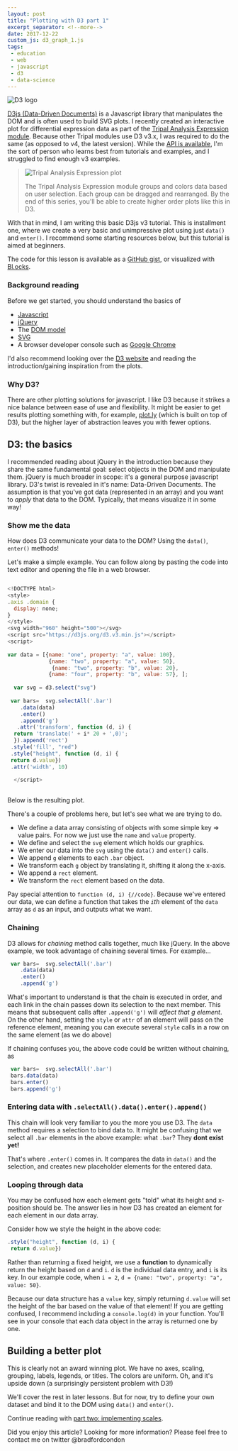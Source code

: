 ```yaml
---
layout: post
title: "Plotting with D3 part 1"
excerpt_separator: <!--more-->
date: 2017-12-22
custom_js: d3_graph_1.js
tags: 
 - education
 - web
 - javascript
 - d3
 - data-science
---
```


![D3 logo](/assets/img/d3/d3_logo.png)


[D3js (Data-Driven Documents)](https://d3js.org/) is a Javascript library that manipulates the DOM and is often used to build SVG plots.  I recently created an interactive plot for differential expression data as part of the [Tripal Analysis Expression module](https://github.com/tripal/tripal_analysis_expression/). Because other Tripal modules use D3 v3.x, I was required to do the same (as opposed to v4, the latest version).  While the [API is available](https://github.com/d3/d3-3.x-api-reference/blob/master/API-Reference.md), I'm the sort of person who learns best from tutorials and examples, and I struggled to find enough v3 examples.

<!--more-->


> ![Tripal Analysis Expression plot](/assets/img/d3/taexp_plot.png)
>
> The Tripal Analysis Expression module groups and colors data based on user selection. Each group can be dragged and rearranged.  By the end of this series, you'll be able to create higher order plots like this in D3.

With that in mind, I am writing this basic D3js v3 tutorial. This is installment one, where we create a very basic and unimpressive plot using just `data()` and `enter()`.  I recommend some starting resources below, but this tutorial is aimed at beginners.

The code for this lesson is available as a [GitHub gist](https://gist.github.com/bradfordcondon/317fe6b4edd66ba3904ed2248f8b6134), or visualized with [Bl.ocks](https://bl.ocks.org/bradfordcondon/317fe6b4edd66ba3904ed2248f8b6134).

### Background reading

Before we get started, you should understand the basics of 
* [Javascript](https://www.javascript.com/)
* [jQuery](https://jquery.com/)
* The [DOM model](https://www.w3schools.com/js/js_htmldom.asp)
* [SVG](https://www.w3schools.com/graphics/svg_intro.asp)
* A browser developer console such as [Google Chrome](https://developer.chrome.com/devtools)

I'd also recommend looking over the [D3 website](https://d3js.org/) and reading the introduction/gaining inspiration from the plots.

### Why D3?

There are other plotting solutions for javascript.  I like D3 because it strikes a nice balance between ease of use and flexibility.  It might be easier to get results plotting something with, for example, [plot.ly](https://plot.ly/javascript/) (which is built on top of D3), but the higher layer of abstraction leaves you with fewer options.

## D3: the basics

I recommended reading about jQuery in the introduction because they share the same fundamental goal: select objects in the DOM and manipulate them.  jQuery is much broader in scope: it's a general purpose javascript library.  D3's twist is revealed in it's name: Data-Driven Documents.  The assumption is that you've got data (represented in an array) and you want to *apply* that data to the DOM.  Typically, that means visualize it in some way!     


### Show me the data

How does D3 communicate your data to the DOM?  Using the `data()`, `enter()` methods!


Let's make a simple example.  You can follow along by pasting the code into text editor and opening the file in a web browser.

```javascript

<!DOCTYPE html>
<style>
.axis .domain {
  display: none;
}
</style>
<svg width="960" height="500"></svg> 
<script src="https://d3js.org/d3.v3.min.js"></script>
<script>
  
var data = [{name: "one", property: "a", value: 100},
             {name: "two", property: "a", value: 50},
              {name: "two", property: "b", value: 20},
             {name: "four", property: "b", value: 57}, ];
  
  var svg = d3.select("svg") 
    
 var bars=  svg.selectAll('.bar')
    .data(data)
    .enter()
    .append('g')
   .attr('transform', function (d, i) {
  return 'translate(' + i* 20 + ',0)'; 
  }).append('rect')
 .style('fill', "red")
 .style("height", function (d, i) {
 return d.value})
 .attr('width', 10)
  
  </script>
  
 ```
Below is the resulting plot.

<div id="output_plot"></div>


There's a couple of problems here, but let's see what we are trying to do.

* We define a data array consisting of objects with some simple key => value pairs.  For now we just use the `name` and `value` property.
* We define and select the `svg` element which holds our graphics.
* We enter our data into the `svg` using the `data()` and `enter()` calls.
* We append `g` elements to each `.bar` object. 
* We transform each `g` object by translating it, shifting it along the x-axis.
* We append a `rect` element.
* We transform the  `rect` element based on the data.

Pay special attention to `function (d, i) {//code}`.  Because we've entered our data, we can define a function that takes the *`i`th* element of the `data` array as `d` as an input, and outputs what we want. 


### Chaining
D3 allows for *chaining* method calls together, much like jQuery.  In the above example, we took advantage of chaining several times.  For example...

```js
 var bars=  svg.selectAll('.bar')
	.data(data)
    .enter()
    .append('g')
```

What's important to understand is that the chain is executed in order, and each link in the chain passes down its selection to the next member.  This means that subsequent calls after `.append('g')` will *affect that g element*.  On the other hand, setting the `style` or `attr` of an element will pass on the reference element, meaning you can execute several `style` calls in a row on the same element (as we do above)

If chaining confuses you, the above code could be written without chaining, as 

```js
 var bars=  svg.selectAll('.bar')
 bars.data(data)
 bars.enter()
 bars.append('g')
```

### Entering data with  `.selectAll().data().enter().append()`

This chain will look very familiar to you the more you use D3.  The `data` method requires a selection to bind data to.  It might be confusing that we select all `.bar` elements in the above example: what `.bar`?  They **dont exist yet!**

That's where `.enter()` comes in.  It compares the data in `data()` and the selection, and creates new placeholder elements for the entered data.


### Looping through data 

You may be confused how each element gets "told" what its height and x-position should be.  The answer lies in how D3 has created an element for each element in our data array.

Consider how we style the height in the above code:


```js
.style("height", function (d, i) {
 return d.value})
 ```  

Rather than returning a fixed height, we use a **function** to dynamically return the height based on `d` and `i`.  `d` is the individual data entry, and `i` is its key.  In our example code, when `i = 2`, `d = {name: "two", property: "a", value: 50}`.

Because our data structure has a `value` key, simply returning `d.value` will set the height of the bar based on the value of that element!  If you are getting confused, I recommend including a `console.log(d)` in your function.  You'll see in your console that each data object in the array is returned one by one.

## Building a better plot

This is clearly not an award winning plot.  We have no axes, scaling, grouping, labels, legends, or titles.  The colors are uniform.  Oh, and it's upside down (a surprisingly persistent problem with D3!)

We'll cover the rest in later lessons.  But for now, try to define your own dataset and bind it to the DOM using `data()` and `enter()`.

Continue reading with [part two: implementing scales](http://127.0.0.1:4000/2017/12/31/d3_part2_flipping/).


Did you enjoy this article?  Looking for more information?  Please feel free to contact me on twitter @bradfordcondon

